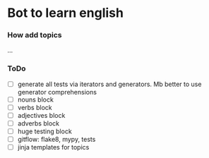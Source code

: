 # Bot to learn english

### How add topics

...

### ToDo

 - [ ] generate all tests via iterators and generators. Mb better to use generator comprehensions
 - [ ] nouns block
 - [ ] verbs block
 - [ ] adjectives block
 - [ ] adverbs block
 - [ ] huge testing block
 - [ ] gitflow: flake8, mypy, tests
 - [ ] jinja templates for topics